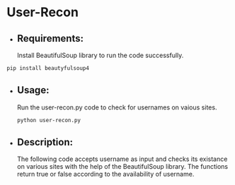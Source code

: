 # User-Recon

* ## Requirements:
  Install BeautifulSoup library to run the code successfully.
 ```bash
 pip install beautyfulsoup4
 ```
 
* ## Usage:
  Run the user-recon.py code to check for usernames on vaious sites.
  ```bash
  python user-recon.py
  ```
  
* ## Description:
  The following code accepts username as input and checks its existance on various sites with the help of 
  the BeautifulSoup library.
  The functions return true or false according to the availability of username.
  
